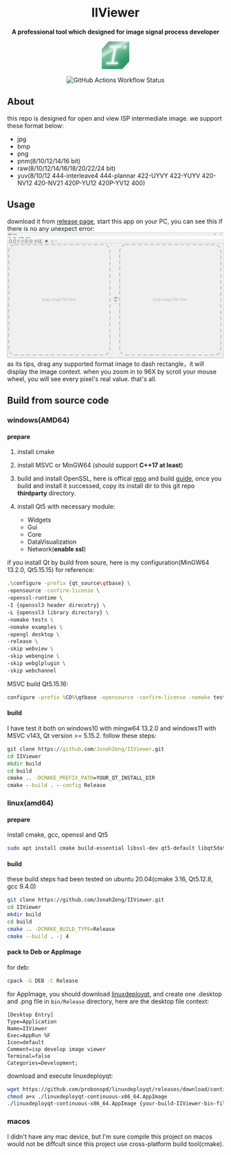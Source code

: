 <h1 align="center">IIViewer</h1>
<p align="center">
    <strong>A professional tool which designed for image signal process developer</strong>
</p>
<p align="center">
    <img src="./icon/64.png" alt="IIViewer icon" width="64"/>
</p>

<p align="center">
    <img src="https://img.shields.io/github/actions/workflow/status/JonahZeng/IIViewer/cmake-windows-platform.yml" alt="GitHub Actions Workflow Status"/>
</p>

## About
this repo is designed for open and view ISP intermediate image. we support these format below:
- jpg
- bmp
- png
- pnm(8/10/12/14/16 bit)
- raw(8/10/12/14/16/18/20/22/24 bit)
- yuv(8/10/12 444-interleave4 444-plannar 422-UYVY 422-YUYV 420-NV12 420-NV21 420P-YU12 420P-YV12 400)

## Usage
download it from [release page](https://github.com/JonahZeng/IIViewer/releases), start this app on your PC, you can see this if there is no any unexpect error:
![main-ui](./doc/image/main-ui.png)
as its tips, drag any supported format image to dash rectangle，it will display the image context. when you zoom in to 96X by scroll your mouse wheel, you will see every pixel's real value.
that's all.

## Build from source code
### windows(AMD64)
#### prepare
1. install cmake
2. install MSVC or MinGW64 (should support **C++17 at least**)
3. build and install OpenSSL, here is offical [repo](https://github.com/openssl/openssl) and build [guide](https://github.com/openssl/openssl/blob/master/NOTES-WINDOWS.md), once you build and install it successed, copy its install dir to this git repo **thirdparty** directory. 

4. install Qt5 with necessary module:
    - Widgets
    - Gui
    - Core 
    - DataVisualization
    - Network(**enable ssl**)

if you install Qt by build from soure, here is my configuration(MinGW64 13.2.0, Qt5.15.15) for reference:
```bash
.\configure -prefix {qt_source\qtbase} \
-opensource -confirm-license \
-openssl-runtime \
-I {openssl3 header direcotry} \
-L {openssl3 library directory} \
-nomake tests \
-nomake examples \
-opengl desktop \
-release \
-skip webview \
-skip webengine \
-skip webglplugin \
-skip webchannel 
```
MSVC build Qt5.15.16:
```bat
configure -prefix %CD%\qtbase -opensource -confirm-license -nomake tests -nomake examples -release -skip webview -skip webengine -skip webglplugin -skip webchannel -openssl-runtime -I {openssl3 header direcotry} -L {openssl3 library directory} -make-tool jom -platform win32-msvc
```
#### build
I have test it both on windows10 with mingw64 13.2.0 and windows11 with MSVC v143, Qt version >= 5.15.2.
follow these steps:
```bat
git clone https://github.com/JonahZeng/IIViewer.git
cd IIViewer
mkdir build
cd build
cmake .. -DCMAKE_PREFIX_PATH=YOUR_QT_INSTALL_DIR
cmake --build . --config Release
```

### linux(amd64)
#### prepare
install cmake, gcc, openssl and Qt5 
```bash
sudo apt install cmake build-essential libssl-dev qt5-default libqt5datavisualization5-dev qttools5-dev-tools
```
#### build
these build steps had been tested on ubuntu 20.04(cmake 3.16, Qt5.12.8, gcc 9.4.0)
```bash
git clone https://github.com/JonahZeng/IIViewer.git
cd IIViewer
mkdir build
cd build
cmake .. -DCMAKE_BUILD_TYPE=Release
cmake --build . -j 4
```
#### pack to Deb or AppImage
for deb:
```bash
cpack -G DEB -C Release
```
for AppImage, you should download [linuxdeployqt](https://github.com/probonopd/linuxdeployqt/releases), and create one .desktop and .png file in `bin/Release` directory, here are the desktop file context:
```text
[Desktop Entry]
Type=Application
Name=IIViewer
Exec=AppRun %F
Icon=default
Comment=isp develop image viewer
Terminal=false
Categories=Development;
```
download and execute linuxdeployqt:
```bash
wget https://github.com/probonopd/linuxdeployqt/releases/download/continuous/linuxdeployqt-continuous-x86_64.AppImage
chmod a+x ./linuxdeployqt-continuous-x86_64.AppImage
./linuxdeployqt-continuous-x86_64.AppImage {your-build-IIViewer-bin-file-path} -verbose=2 -bundle-non-qt-libs -appimage
```

### macos
I didn't have any mac device, but I'm sure compile this project on macos would not be diffcult since this project use cross-platform build tool(cmake).
